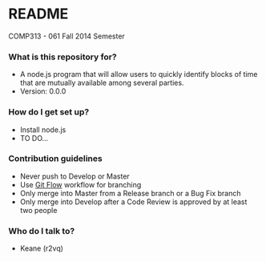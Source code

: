 # README #

COMP313 - 061 Fall 2014 Semester

### What is this repository for? ###

* A node.js program that will allow users to quickly identify blocks of time that are mutually available among several parties.
* Version: 0.0.0

### How do I get set up? ###

* Install node.js
* TO DO...

### Contribution guidelines ###

* Never push to Develop or Master
* Use [Git Flow](http://nvie.com/posts/a-successful-git-branching-model/) workflow for branching
* Only merge into Master from a Release branch or a Bug Fix branch
* Only merge into Develop after a Code Review is approved by at least two people

### Who do I talk to? ###

* Keane (r2vq)